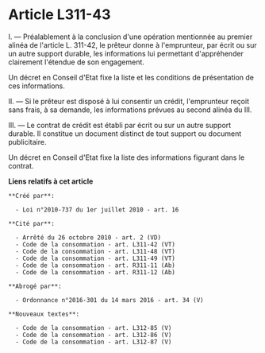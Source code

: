 # Article L311-43

I. ― Préalablement à la conclusion d'une opération mentionnée au premier alinéa de l'article L. 311-42, le prêteur donne à
l'emprunteur, par écrit ou sur un autre support durable, les informations lui permettant d'appréhender clairement l'étendue
de son engagement. 

Un décret en Conseil d'Etat fixe la liste et les conditions de présentation de ces informations. 

II. ― Si le prêteur est disposé à lui consentir un crédit, l'emprunteur reçoit sans frais, à sa demande, les informations
prévues au second alinéa du III. 

III. ― Le contrat de crédit est établi par écrit ou sur un autre support durable. Il constitue un document distinct de tout
support ou document publicitaire. 

Un décret en Conseil d'Etat fixe la liste des informations figurant dans le contrat.

**Liens relatifs à cet article**

	**Créé par**:

	  - Loi n°2010-737 du 1er juillet 2010 - art. 16

	**Cité par**:

	  - Arrêté du 26 octobre 2010 - art. 2 (VD)
	  - Code de la consommation - art. L311-42 (VT)
	  - Code de la consommation - art. L311-48 (VT)
	  - Code de la consommation - art. L311-49 (VT)
	  - Code de la consommation - art. R311-11 (Ab)
	  - Code de la consommation - art. R311-12 (Ab)

	**Abrogé par**:

	  - Ordonnance n°2016-301 du 14 mars 2016 - art. 34 (V)

	**Nouveaux textes**:

	  - Code de la consommation - art. L312-85 (V)
	  - Code de la consommation - art. L312-86 (V)
	  - Code de la consommation - art. L312-87 (V)
